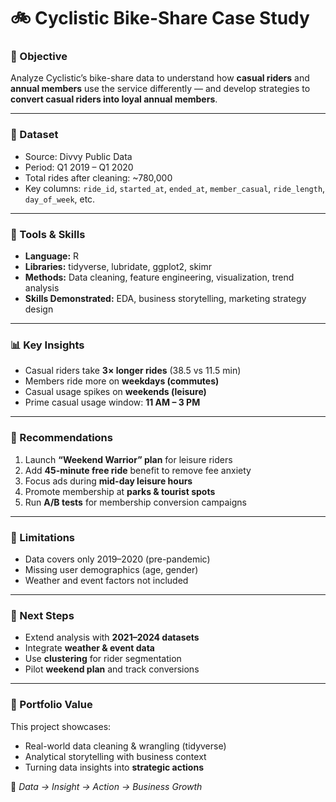 # 🚲 Cyclistic Bike-Share Case Study

### 🎯 Objective
Analyze Cyclistic’s bike-share data to understand how **casual riders** and **annual members** use the service differently — and develop strategies to **convert casual riders into loyal annual members**.

---

### 📁 Dataset
* Source: Divvy Public Data
* Period: Q1 2019 – Q1 2020  
* Total rides after cleaning: ~780,000  
* Key columns: `ride_id`, `started_at`, `ended_at`, `member_casual`, `ride_length`, `day_of_week`, etc.

---

### 🧠 Tools & Skills
* **Language:** R  
* **Libraries:** tidyverse, lubridate, ggplot2, skimr  
* **Methods:** Data cleaning, feature engineering, visualization, trend analysis  
* **Skills Demonstrated:** EDA, business storytelling, marketing strategy design  

---

### 📊 Key Insights
- Casual riders take **3× longer rides** (38.5 vs 11.5 min)  
- Members ride more on **weekdays (commutes)**  
- Casual usage spikes on **weekends (leisure)**  
- Prime casual usage window: **11 AM – 3 PM**  

---

### 🧭 Recommendations
1. Launch **“Weekend Warrior” plan** for leisure riders  
2. Add **45-minute free ride** benefit to remove fee anxiety  
3. Focus ads during **mid-day leisure hours**  
4. Promote membership at **parks & tourist spots**  
5. Run **A/B tests** for membership conversion campaigns  

---

### 🧩 Limitations
- Data covers only 2019–2020 (pre-pandemic)  
- Missing user demographics (age, gender)  
- Weather and event factors not included  

---

### 🚀 Next Steps
- Extend analysis with **2021–2024 datasets**  
- Integrate **weather & event data**  
- Use **clustering** for rider segmentation  
- Pilot **weekend plan** and track conversions  

---

### 💼 Portfolio Value
This project showcases:
- Real-world data cleaning & wrangling (tidyverse)  
- Analytical storytelling with business context  
- Turning data insights into **strategic actions**  

🧠 *Data → Insight → Action → Business Growth*
